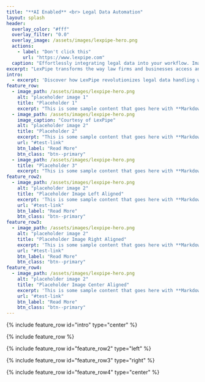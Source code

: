 ```yaml
---
title: "**AI Enabled** <br> Legal Data Automation"
layout: splash
header:
  overlay_color: "#fff"
  overlay_filter: "0.0"
  overlay_image: /assets/images/lexpipe-hero.png
  actions:
    - label: "Don't click this"
      url: "https://www.lexpipe.com"
  caption: "Effortlessly integrating legal data into your workflow. Image: LexPipe"
excerpt: "LexPipe transforms the way law firms and businesses access and utilize legal data by seamlessly integrating diverse legal information sources into their existing platforms, powered by cutting-edge AI for unmatched data quality."
intro: 
  - excerpt: 'Discover how LexPipe revolutionizes legal data handling with AI-powered normalization and seamless integration, enhancing decision-making and efficiency for law firms and legal departments.'
feature_row:
  - image_path: /assets/images/lexpipe-hero.png
    alt: "placeholder image 1"
    title: "Placeholder 1"
    excerpt: "This is some sample content that goes here with **Markdown** formatting."
  - image_path: /assets/images/lexpipe-hero.png
    image_caption: "Courtesy of LexPipe"
    alt: "placeholder image 2"
    title: "Placeholder 2"
    excerpt: "This is some sample content that goes here with **Markdown** formatting."
    url: "#test-link"
    btn_label: "Read More"
    btn_class: "btn--primary"
  - image_path: /assets/images/lexpipe-hero.png
    title: "Placeholder 3"
    excerpt: "This is some sample content that goes here with **Markdown** formatting."
feature_row2:
  - image_path: /assets/images/lexpipe-hero.png
    alt: "placeholder image 2"
    title: "Placeholder Image Left Aligned"
    excerpt: 'This is some sample content that goes here with **Markdown** formatting. Left aligned with `type="left"`'
    url: "#test-link"
    btn_label: "Read More"
    btn_class: "btn--primary"
feature_row3:
  - image_path: /assets/images/lexpipe-hero.png
    alt: "placeholder image 2"
    title: "Placeholder Image Right Aligned"
    excerpt: 'This is some sample content that goes here with **Markdown** formatting. Right aligned with `type="right"`'
    url: "#test-link"
    btn_label: "Read More"
    btn_class: "btn--primary"
feature_row4:
  - image_path: /assets/images/lexpipe-hero.png
    alt: "placeholder image 2"
    title: "Placeholder Image Center Aligned"
    excerpt: 'This is some sample content that goes here with **Markdown** formatting. Centered with `type="center"`'
    url: "#test-link"
    btn_label: "Read More"
    btn_class: "btn--primary"
---
```

{% include feature_row id="intro" type="center" %}

{% include feature_row %}

{% include feature_row id="feature_row2" type="left" %}

{% include feature_row id="feature_row3" type="right" %}

{% include feature_row id="feature_row4" type="center" %}